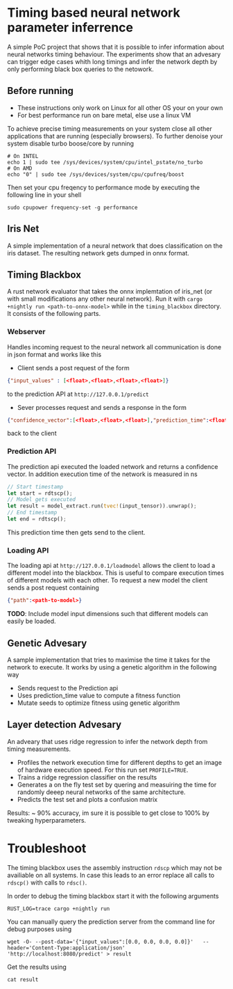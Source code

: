 # Timing based neural network parameter inferrence
A simple PoC project that shows that it is possible to infer information about neural networks timing behaviour. The experiments show that an advesary can trigger edge cases whith long timings and infer the network depth by only performing black box queries to the netowork.

## Before running
- These instructions only work on Linux for all other OS your on your own
- For best performance run on bare metal, else use a linux VM


To achieve precise timing measurements on your system close all other applications that are running (especially browsers). To further denoise your system disable turbo boose/core by running
```shell
# On INTEL
echo 1 | sudo tee /sys/devices/system/cpu/intel_pstate/no_turbo
# On AMD
echo "0" | sudo tee /sys/devices/system/cpu/cpufreq/boost
```
Then set your cpu freqency to performance mode by executing the following line in your shell 
```shell
sudo cpupower frequency-set -g performance
```
## Iris Net

A simple implementation of a neural network that does classification on the iris dataset. The resulting network gets dumped in onnx format.

## Timing Blackbox

A rust network evaluator that takes the onnx implemtation of iris_net (or with small modifications any other neural network). Run it with `cargo +nightly run <path-to-onnx-model>` while in the `timing_blackbox` directory. It consists of the following parts.

### Webserver

Handles incoming request to the neural network all communication is done in json format and works like this

- Client sends a post request of the form

```json
{"input_values" : [<float>,<float>,<float>,<float>]}
```

to the prediction API at `http://127.0.0.1/predict`

- Sever processes request and sends a response in the form

```json
{"confidence_vector":[<float>,<float>,<float>],"prediction_time":<float>}
```

back to the client

### Prediction API

The prediction api executed the loaded network and returns a confidence vector. In addition execution time of the network is measured in ns

```rust
// Start timestamp
let start = rdtscp();
// Model gets executed
let result = model_extract.run(tvec!(input_tensor)).unwrap();
// End timestamp
let end = rdtscp();
```

This prediction time then gets send to the client.

### Loading API

The loading api at `http://127.0.0.1/loadmodel` allows the client to load a different model into the blackbox. This is useful to compare execution times of different models with each other. To request a new model the client sends a post request containing

```json
{"path":<path-to-model>}
```

**TODO**: Include model input dimensions such that different models can easily be loaded.

## Genetic Advesary

A sample implementation that tries to maximise the time it takes for the network to execute. It works by using a genetic algorithm in the following way

- Sends request to the Prediction api
- Uses prediction_time value to compute a fitness function
- Mutate seeds to optimize fitness using genetic algorithm

## Layer detection Advesary

An adveary that uses ridge regression to infer the network depth from timing measurements.

- Profiles the network execution time for different depths to get an image of hardware execution speed. For this run set `PROFILE=TRUE`.
- Trains a ridge regression classifier on the results
- Generates a on the fly test set by quering and measuiring the time for randomly deeep neural networks of the same architecture.
- Predicts the test set and plots a confusion matrix

Results: ~ 90% accuracy, im sure it is possible to get close to 100% by tweaking hyperparameters.

# Troubleshoot

The timing blackbox uses the assembly instruction `rdscp` which may not be availiable on all systems. In case this leads to an error replace all calls to `rdscp()` with calls to `rdsc()`.

In order to debug the timing blackbox start it with the following arguments

```
RUST_LOG=trace cargo +nightly run
```

You can manually query the prediction server from the command line for debug purposes using

```
wget -O- --post-data='{"input_values":[0.0, 0.0, 0.0, 0.0]}'   --header='Content-Type:application/json'  'http://localhost:8080/predict' > result
```

Get the results using

```
cat result
```

